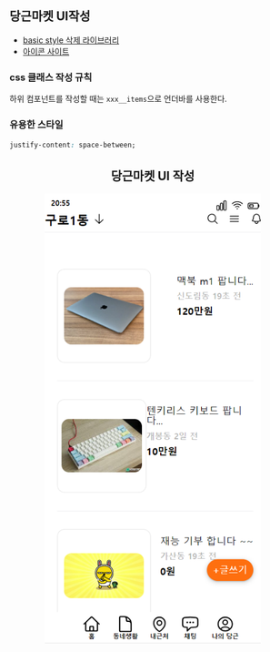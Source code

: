 ## 당근마켓 UI작성

- [basic style 삭제 라이브러리](https://meyerweb.com/eric/tools/css/reset/)
- [아이콘 사이트](https://heroicons.com/)

### css 클래스 작성 규칙

하위 컴포넌트를 작성할 때는 `xxx__items`으로 언더바를 사용한다.

### 유용한 스타일

```css
justify-content: space-between;
```

<center>
<h2>당근마켓 UI 작성</h2>
    <img src="images/carret_ui.png" style="width: 380px;">
</center>

###
